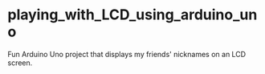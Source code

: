 # playing_with_LCD_using_arduino_uno
Fun Arduino Uno project that displays my friends' nicknames on an LCD screen.
